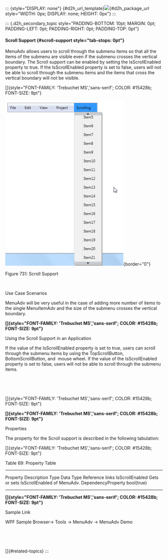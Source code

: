 ::: {style="DISPLAY: none"}
[](ms-xhelp:///?Id=d2h_url_template){#d2h_url_template}![](!package_url!){#d2h_package_url style="WIDTH: 0px; DISPLAY: none; HEIGHT: 0px"}
:::

::: {.d2h_secondary_topic style="PADDING-BOTTOM: 10pt; MARGIN: 0pt; PADDING-LEFT: 0pt; PADDING-RIGHT: 0pt; PADDING-TOP: 0pt"}
#### Scroll Support {#scroll-support style="tab-stops: 0pt"}

MenuAdv allows users to scroll through the submenu items so that all the items of the submenu are visible even if the submenu crosses the vertical boundary. The Scroll support can be enabled by setting the IsScrollEnabled property to true. If the IsScrollEnabled property is set to false, users will not be able to scroll through the submenu items and the items that cross the vertical boundary will not be visible.

[]{style="FONT-FAMILY: 'Trebuchet MS','sans-serif'; COLOR: #15428b; FONT-SIZE: 9pt"} 

![Description: C:\\Users\\Dhileep\\Desktop\\Vol4-Documentation\\ScreenShots\\WPF-Menu\\scroll1.png](ImagesExt/image30_640.png){border="0"}

Figure 731: Scroll Support

 

Use Case Scenarios

MenuAdv will be very useful in the case of adding more number of items to the single MenuItemAdv and the size of the submenu crosses the vertical boundary.

**[]{style="FONT-FAMILY: 'Trebuchet MS','sans-serif'; COLOR: #15428b; FONT-SIZE: 9pt"}** 

Using the Scroll Support in an Application

If the value of the IsScrollEnabled property is set to true, users can scroll through the submenu items by using the TopScrollButton, BottomScrollButton, and  mouse wheel. If the value of the IsScrollEnabled property is set to false, users will not be able to scroll through the submenu items.

 

 

[]{style="FONT-FAMILY: 'Trebuchet MS','sans-serif'; COLOR: #15428b; FONT-SIZE: 9pt"} 

**[]{style="FONT-FAMILY: 'Trebuchet MS','sans-serif'; COLOR: #15428b; FONT-SIZE: 9pt"}** 

Properties

The property for the Scroll support is described in the following tabulation:

[]{style="FONT-FAMILY: 'Trebuchet MS','sans-serif'; COLOR: #15428b; FONT-SIZE: 9pt"} 

Table 69: Property Table

  ----------------- ------------------------------------------ -------------------- ------------ -----------------
  Property          Description                                Type                 Data Type    Reference links
  IsScrollEnabled   Gets or sets IsScrollEnabled of MenuAdv.   DependencyProperty   bool(true)   
  ----------------- ------------------------------------------ -------------------- ------------ -----------------

**[]{style="FONT-FAMILY: 'Trebuchet MS','sans-serif'; COLOR: #15428b; FONT-SIZE: 9pt"}** 

Sample Link

WPF Sample Browser-\> Tools -\> MenuAdv -\> MenuAdv Demo

 

 

[]{#related-topics}
:::
